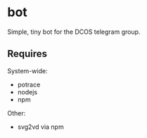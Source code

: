 # bot

Simple, tiny bot for the DCOS telegram group.

## Requires

System-wide:

* potrace
* nodejs
* npm

Other:

* svg2vd via npm
